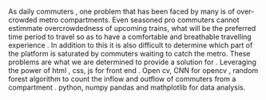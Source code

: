 As daily commuters , one problem that has been faced by many is of over-crowded metro compartments. Even seasoned pro commuters cannot estimmate overcrowdedness of upcoming trains, what will be the preferred time period to travel so as to have a comfortable and breathable travelling experience . In addition to this it is also difficult to determine which part of the platform is saturated by commuters waiting to catch the metro. These problems are what we are determined to provide a solution for . Leveraging the power of html , css, js  for front end . Open cv, CNN for opencv , random forest algorithm to count the inflow and outflow of commuters from a compartment . python, numpy pandas and mathplotlib for data analysis. 

